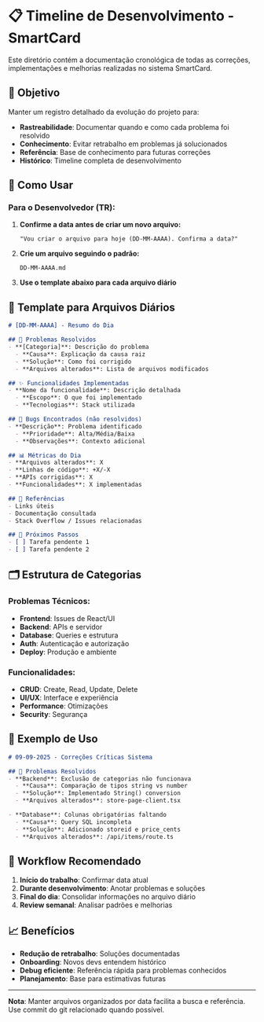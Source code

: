 # 📋 Timeline de Desenvolvimento - SmartCard

Este diretório contém a documentação cronológica de todas as correções, implementações e melhorias realizadas no sistema SmartCard.

## 🎯 Objetivo

Manter um registro detalhado da evolução do projeto para:
- **Rastreabilidade**: Documentar quando e como cada problema foi resolvido
- **Conhecimento**: Evitar retrabalho em problemas já solucionados
- **Referência**: Base de conhecimento para futuras correções
- **Histórico**: Timeline completa de desenvolvimento

## 📅 Como Usar

### Para o Desenvolvedor (TR):

1. **Confirme a data antes de criar um novo arquivo:**
   ```
   "Vou criar o arquivo para hoje (DD-MM-AAAA). Confirma a data?"
   ```

2. **Crie um arquivo seguindo o padrão:**
   ```
   DD-MM-AAAA.md
   ```

3. **Use o template abaixo para cada arquivo diário**

## 📝 Template para Arquivos Diários

```markdown
# [DD-MM-AAAA] - Resumo do Dia

## 🔧 Problemas Resolvidos
- **[Categoria]**: Descrição do problema
  - **Causa**: Explicação da causa raiz
  - **Solução**: Como foi corrigido
  - **Arquivos alterados**: Lista de arquivos modificados

## ✨ Funcionalidades Implementadas
- **Nome da funcionalidade**: Descrição detalhada
  - **Escopo**: O que foi implementado
  - **Tecnologias**: Stack utilizada

## 🐛 Bugs Encontrados (não resolvidos)
- **Descrição**: Problema identificado
  - **Prioridade**: Alta/Média/Baixa
  - **Observações**: Contexto adicional

## 📊 Métricas do Dia
- **Arquivos alterados**: X
- **Linhas de código**: +X/-X
- **APIs corrigidas**: X
- **Funcionalidades**: X implementadas

## 🔗 Referências
- Links úteis
- Documentação consultada
- Stack Overflow / Issues relacionadas

## 📌 Próximos Passos
- [ ] Tarefa pendente 1
- [ ] Tarefa pendente 2
```

## 🗂️ Estrutura de Categorias

### Problemas Técnicos:
- **Frontend**: Issues de React/UI
- **Backend**: APIs e servidor
- **Database**: Queries e estrutura
- **Auth**: Autenticação e autorização
- **Deploy**: Produção e ambiente

### Funcionalidades:
- **CRUD**: Create, Read, Update, Delete
- **UI/UX**: Interface e experiência
- **Performance**: Otimizações
- **Security**: Segurança

## 🚀 Exemplo de Uso

```markdown
# 09-09-2025 - Correções Críticas Sistema

## 🔧 Problemas Resolvidos
- **Backend**: Exclusão de categorias não funcionava
  - **Causa**: Comparação de tipos string vs number
  - **Solução**: Implementado String() conversion
  - **Arquivos alterados**: store-page-client.tsx

- **Database**: Colunas obrigatórias faltando
  - **Causa**: Query SQL incompleta
  - **Solução**: Adicionado storeid e price_cents
  - **Arquivos alterados**: /api/items/route.ts
```

## 🔄 Workflow Recomendado

1. **Início do trabalho**: Confirmar data atual
2. **Durante desenvolvimento**: Anotar problemas e soluções
3. **Final do dia**: Consolidar informações no arquivo diário
4. **Review semanal**: Analisar padrões e melhorias

## 📈 Benefícios

- **Redução de retrabalho**: Soluções documentadas
- **Onboarding**: Novos devs entendem histórico
- **Debug eficiente**: Referência rápida para problemas conhecidos
- **Planejamento**: Base para estimativas futuras

---

**Nota**: Manter arquivos organizados por data facilita a busca e referência. Use commit do git relacionado quando possível.

